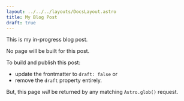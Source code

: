```yaml
---
layout: ../../../layouts/DocsLayout.astro
title: My Blog Post
draft: true
---
```


This is my in-progress blog post.

No page will be built for this post.

To build and publish this post:

- update the frontmatter to `draft: false` or
- remove the `draft` property entirely.

But, this page _will_ be returned by any matching `Astro.glob()` request.
